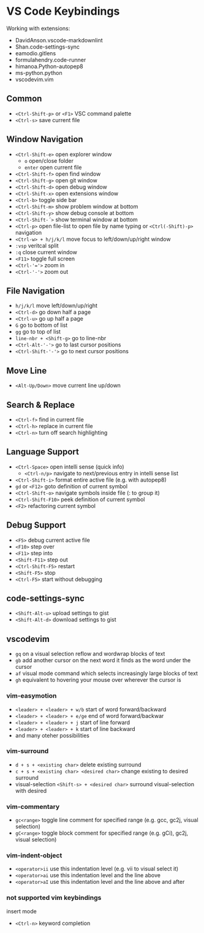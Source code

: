 # VS Code Keybindings

Working with extensions:

- DavidAnson.vscode-markdownlint
- Shan.code-settings-sync
- eamodio.gitlens
- formulahendry.code-runner
- himanoa.Python-autopep8
- ms-python.python
- vscodevim.vim

## Common

- `<Ctrl-Shift-p>` or `<F1>` VSC command palette
- `<Ctrl-s>` save current file

## Window Navigation

- `<Ctrl-Shift-e>` open explorer window
  - `o` open/close folder
  - `enter` open current file
- `<Ctrl-Shift-f>` open find window
- `<Ctrl-Shift-g>` open git window
- `<Ctrl-Shift-d>` open debug window
- `<Ctrl-Shift-x>` open extensions window
- `<Ctrl-b>` toggle side bar
- `<Ctrl-Shift-m>` show problem window at bottom
- `<Ctrl-Shift-y>` show debug console at bottom
- `<Ctrl-Shift-´>` show terminal window at bottom
- `<Ctrl-p>` open file-list to open file by name typing or `<Ctrl(-Shift)-p>` navigation
- `<Ctrl-w> + h/j/k/l` move focus to left/down/up/right window
- `:vsp` veritcal split
- `:q` close current window
- `<F11>` toggle full screen
- `<Ctrl-'='>` zoom in
- `<Ctrl-'-'>` zoom out

## File Navigation

- `h/j/k/l` move left/down/up/right
- `<Ctrl-d>` go down half a page
- `<Ctrl-u>` go up half a page
- `G` go to bottom of list
- `gg` go to top of list
- `line-nbr + <Shift-g>` go to line-nbr
- `<Ctrl-Alt-'-'>` go to last cursor positions
- `<Ctrl-Shift-'-'>` go to next cursor positions

## Move Line

- `<Alt-Up/Down>` move current line up/down

## Search & Replace

- `<Ctrl-f>` find in current file
- `<Ctrl-h>` replace in current file
- `<Ctrl-n>` turn off search highlighting

## Language Support

- `<Ctrl-Space>` open intelli sense (quick info)
  - `<Ctrl-n/p>` navigate to next/previous entry in intelli sense list
- `<Ctrl-Shift-i>` format entire active file (e.g. with autopep8)
- `gd` or `<F12>` goto definition of current symbol
- `<Ctrl-Shift-o>` navigate symbols inside file (: to group it)
- `<Ctrl-Shift-F10>` peek definition of current symbol
- `<F2>` refactoring current symbol

## Debug Support

- `<F5>` debug current active file
- `<F10>` step over
- `<F11>` step into
- `<Shift-F11>` step out
- `<Ctrl-Shift-F5>` restart
- `<Shift-F5>` stop
- `<Ctrl-F5>` start without debugging

## code-settings-sync

- `<Shift-Alt-u>` upload settings to gist
- `<Shift-Alt-d>` download settings to gist

## vscodevim

- `gq` on a visual selection reflow and wordwrap blocks of text
- `gb` add another cursor on the next word it finds as the word under the cursor
- `af` visual mode command which selects increasingly large blocks of text
- `gh` equivalent to hovering your mouse over wherever the cursor is

### vim-easymotion

- `<leader> + <leader> + w/b` start of word forward/backward
- `<leader> + <leader> + e/ge` end of word forward/backwar
- `<leader> + <leader> + j` start of line forward
- `<leader> + <leader> + k` start of line backward
- and many oteher possibilities

### vim-surround

- `d + s + <existing char>` delete existing surround
- `c + s + <existing char> <desired char>` change existing to desired surround
- visual-selection `<Shift-s> + <desired char>` surround visual-selection with desired

### vim-commentary

- `gc<range>` toggle line comment for specified range (e.g. gcc, gc2j, visual selection)
- `gC<range>` toggle block comment for specified range (e.g. gCi), gc2j, visual selection)

### vim-indent-object

- `<operator>ii` use this indentation level (e.g. vii to visual select it)
- `<operator>ai` use this indentation level and the line above
- `<operator>aI` use this indentation level and the line above and after

### not supported vim keybindings

insert mode
- `<Ctrl-n>` keyword completion